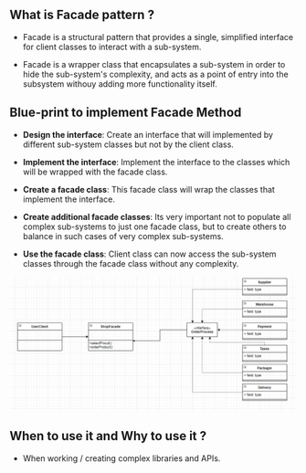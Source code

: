 ## What is Facade pattern ?
- Facade is a structural pattern that provides a single, simplified interface 
  for client classes to interact with a sub-system.
  
- Facade is a wrapper class that encapsulates a sub-system in order to hide 
  the sub-system's complexity, and acts as a point of entry into the subsystem withouy
  adding more functionality itself.


## Blue-print to implement Facade Method
- **Design the interface**: Create an interface that will implemented by different
  sub-system classes but not by the client class.
  
- **Implement the interface**: Implement the interface to the classes which will 
  be wrapped with the facade class.
  
- **Create a facade class**: This facade class will wrap the classes that implement
  the interface.
  
- **Create additional facade classes**: Its very important not to populate all complex
  sub-systems to just one facade class, but to create others to balance in such cases of
  very complex sub-systems.
  
- **Use the facade class**: Client class can now access the sub-system classes through
  the facade class without any complexity.

![img.png](img.png)

## When to use it and Why to use it ?
- When working / creating complex libraries and APIs.



  